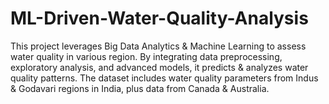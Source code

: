 # ML-Driven-Water-Quality-Analysis
 This project leverages Big Data Analytics &amp; Machine Learning to assess water quality in various region. By integrating data preprocessing, exploratory analysis, and advanced models, it predicts &amp; analyzes water quality patterns. The dataset includes water quality parameters from Indus &amp; Godavari regions in India, plus data from Canada &amp; Australia.
